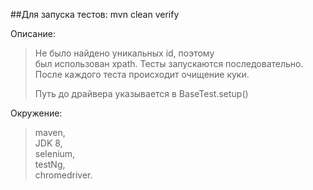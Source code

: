 ##Для запуска тестов: mvn clean verify </br>

Описание: <br/>
> Не было найдено уникальных id, поэтому <br/>
>был использован xpath. Тесты запускаются последовательно.<br/>
>После каждого теста происходит очищение куки.
>
>Путь до драйвера указывается в BaseTest.setup()

Окружение: <br/>
 > maven,<br/>
  JDK 8, <br/>
  selenium, <br/>
  testNg, <br/>
>chromedriver. 

  